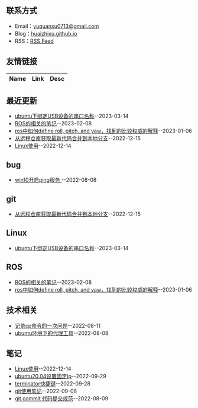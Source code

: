 

## 联系方式
- Email：[yuquanxu0713@gmail.com](mailto:yuquanxu0713@gmail.com)
- Blog：[huaizhixu.github.io](huaizhixu.github.io)
- RSS：[RSS Feed](https://raw.githubusercontent.com/huaizhixu/Huaizhi-Blog/master/feed.xml)
## 友情链接
| Name | Link | Desc | 
 | ---- | ---- | ---- |
## 最近更新
- [ubuntu下绑定USB设备的串口名称](https://github.com/huaizhixu/Huaizhi-Blog/issues/13)--2023-03-14
- [ROS的相关的笔记](https://github.com/huaizhixu/Huaizhi-Blog/issues/12)--2023-02-08
- [ros中如何define roll, pitch, and yaw，找到的比较权威的解释](https://github.com/huaizhixu/Huaizhi-Blog/issues/11)--2023-01-06
- [从远程仓库获取最新代码合并到本地分支](https://github.com/huaizhixu/Huaizhi-Blog/issues/10)--2022-12-15
- [Linux使用](https://github.com/huaizhixu/Huaizhi-Blog/issues/9)--2022-12-14
## bug
- [win10开启ping服务 ](https://github.com/huaizhixu/Huaizhi-Blog/issues/2)--2022-08-08
## git
- [从远程仓库获取最新代码合并到本地分支](https://github.com/huaizhixu/Huaizhi-Blog/issues/10)--2022-12-15
## Linux
- [ubuntu下绑定USB设备的串口名称](https://github.com/huaizhixu/Huaizhi-Blog/issues/13)--2023-03-14
## ROS
- [ROS的相关的笔记](https://github.com/huaizhixu/Huaizhi-Blog/issues/12)--2023-02-08
- [ros中如何define roll, pitch, and yaw，找到的比较权威的解释](https://github.com/huaizhixu/Huaizhi-Blog/issues/11)--2023-01-06
## 技术相关
- [记录cp命令的一次问题](https://github.com/huaizhixu/Huaizhi-Blog/issues/4)--2022-08-11
- [ubuntu环境下的代理工具](https://github.com/huaizhixu/Huaizhi-Blog/issues/1)--2022-08-08
## 笔记
- [Linux使用](https://github.com/huaizhixu/Huaizhi-Blog/issues/9)--2022-12-14
- [ubuntu20.04设置固定ip](https://github.com/huaizhixu/Huaizhi-Blog/issues/7)--2022-09-29
- [terminator快捷键](https://github.com/huaizhixu/Huaizhi-Blog/issues/6)--2022-09-28
- [git使用笔记](https://github.com/huaizhixu/Huaizhi-Blog/issues/5)--2022-09-08
- [git commit 代码提交规范](https://github.com/huaizhixu/Huaizhi-Blog/issues/3)--2022-08-09
